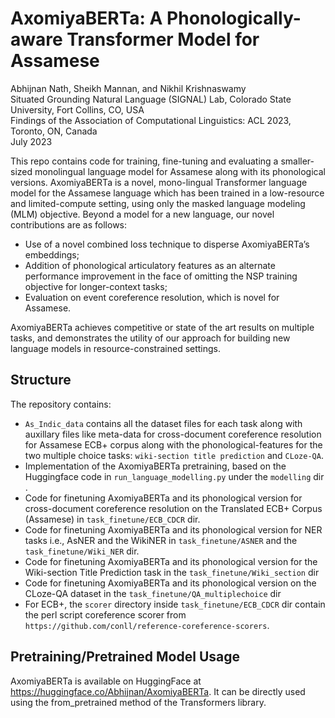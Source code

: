 # AxomiyaBERTa: A Phonologically-aware Transformer Model for Assamese
Abhijnan Nath, Sheikh Mannan, and Nikhil Krishnaswamy\
Situated Grounding Natural Language (SIGNAL) Lab, Colorado State University, Fort Collins, CO, USA\
Findings of the Association of Computational Linguistics: ACL 2023, Toronto, ON, Canada\
July 2023
 
This repo contains code for training, fine-tuning and evaluating a smaller-sized monolingual language model for Assamese along with its phonological versions. AxomiyaBERTa is a novel, mono-lingual Transformer language model for the Assamese language which has been trained in a low-resource and limited-compute setting, using only the masked language modeling (MLM) objective. Beyond a model for a new language, our novel contributions are as follows:

- Use of a novel combined loss technique to disperse AxomiyaBERTa’s embeddings;
- Addition of phonological articulatory features as an alternate performance improvement in the face of omitting the NSP training objective for longer-context tasks;
- Evaluation on event coreference resolution, which is novel for Assamese.

AxomiyaBERTa achieves competitive or state of the art results on multiple tasks, and demonstrates the utility of our approach for building new language models in resource-constrained settings.

## Structure 
The repository contains:
- `As_Indic_data` contains all the dataset files for each task along with auxillary files like meta-data for cross-document coreference resolution for Assamese ECB+ corpus along with the phonological-features for the two multiple choice tasks: `wiki-section title prediction` and `CLoze-QA`.
- Implementation of the AxomiyaBERTa pretraining, based on the Huggingface code in `run_language_modelling.py` under the `modelling` dir .
- Code for finetuning AxomiyaBERTa and its phonological version for cross-document coreference resolution on the Translated ECB+ Corpus (Assamese) in `task_finetune/ECB_CDCR` dir.
- Code for finetuning AxomiyaBERTa and its phonological version for NER tasks i.e., AsNER and the WikiNER in  `task_finetune/ASNER` and the `task_finetune/Wiki_NER` dir.
- Code for finetuning AxomiyaBERTa and its phonological version for the Wiki-section Title Prediction task in the `task_finetune/Wiki_section` dir
- Code for finetuning AxomiyaBERTa and its phonological version on the CLoze-QA dataset in the `task_finetune/QA_multiplechoice` dir
- For ECB+, the `scorer` directory inside `task_finetune/ECB_CDCR` dir contain the perl script coreference scorer from `https://github.com/conll/reference-coreference-scorers`.

## Pretraining/Pretrained Model Usage

AxomiyaBERTa is available on HuggingFace at https://huggingface.co/Abhijnan/AxomiyaBERTa. It can be directly used using the from_pretrained method of the Transformers library.





 
